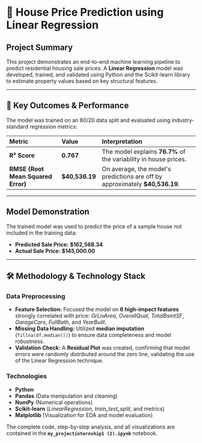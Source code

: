 # 🏡 House Price Prediction using Linear Regression

## Project Summary

This project demonstrates an end-to-end machine learning pipeline to predict residential housing sale prices. A **Linear Regression** model was developed, trained, and validated using Python and the Scikit-learn library to estimate property values based on key structural features.

---

## 🎯 Key Outcomes & Performance

The model was trained on an 80/20 data split and evaluated using industry-standard regression metrics:

| Metric | Value | Interpretation |
| :--- | :--- | :--- |
| **R² Score** | **0.767** | The model explains **76.7%** of the variability in house prices. |
| **RMSE (Root Mean Squared Error)** | **$40,536.19** | On average, the model's predictions are off by approximately **$40,536.19**. |

---

## Model Demonstration

The trained model was used to predict the price of a sample house not included in the training data:

* **Predicted Sale Price:** **$162,568.34**
* **Actual Sale Price:** **$145,000.00**

---

## 🛠️ Methodology & Technology Stack

### Data Preprocessing

* **Feature Selection:** Focused the model on **6 high-impact features** strongly correlated with price: *GrLivArea*, *OverallQual*, *TotalBsmtSF*, *GarageCars*, *FullBath*, and *YearBuilt*.
* **Missing Data Handling:** Utilized **median imputation** (`fillna(df.median())`) to ensure data completeness and model robustness.
* **Validation Check:** A **Residual Plot** was created, confirming that model errors were randomly distributed around the zero line, validating the use of the Linear Regression technique.

### Technologies

* **Python**
* **Pandas** (Data manipulation and cleaning)
* **NumPy** (Numerical operations)
* **Scikit-learn** (*LinearRegression*, *train\_test\_split*, and metrics)
* **Matplotlib** (Visualization for EDA and model evaluation)

The complete code, step-by-step analysis, and all visualizations are contained in the **`my_projectinternship1 (2).ipynb`** notebook.
